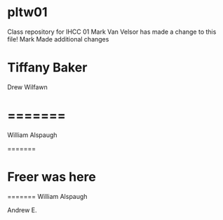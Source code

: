# pltw01
Class repository for IHCC 01
Mark Van Velsor has made a change to this file!
Mark Made additional changes



Tiffany Baker
=======

Drew Wilfawn


=======
=======
William Alspaugh


=======

Freer was here
=======
=======
William Alspaugh

Andrew E.


